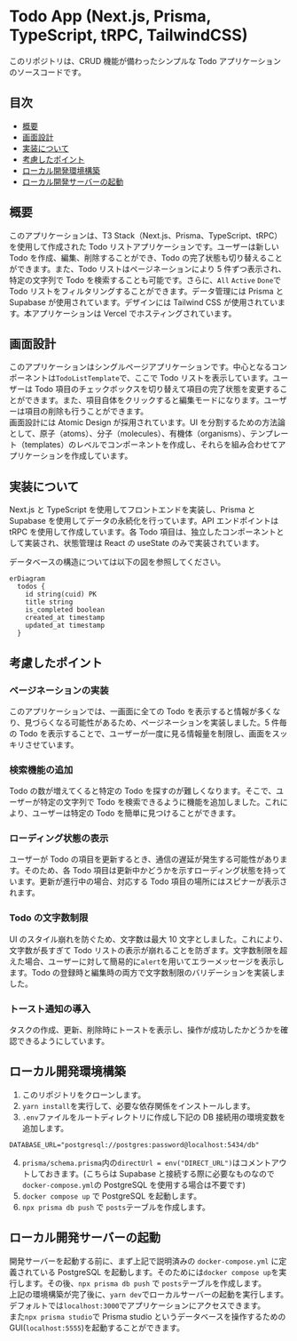 # Todo App (Next.js, Prisma, TypeScript, tRPC, TailwindCSS)

このリポジトリは、CRUD 機能が備わったシンプルな Todo アプリケーションのソースコードです。

## 目次

- [概要](#概要)
- [画面設計](#画面設計)
- [実装について](#実装について)
- [考慮したポイント](#考慮したポイント)
- [ローカル開発環境構築](#ローカル開発環境構築)
- [ローカル開発サーバーの起動](#ローカル開発サーバーの起動)

## 概要

このアプリケーションは、T3 Stack（Next.js、Prisma、TypeScript、tRPC）を使用して作成された Todo リストアプリケーションです。ユーザーは新しい Todo を作成、編集、削除することができ、Todo の完了状態も切り替えることができます。また、Todo リストはページネーションにより 5 件ずつ表示され、特定の文字列で Todo を検索することも可能です。さらに、`All` `Active` `Done`で Todo リストをフィルタリングすることができます。データ管理には Prisma と Supabase が使用されています。デザインには Tailwind CSS が使用されています。本アプリケーションは Vercel でホスティングされています。

## 画面設計

このアプリケーションはシングルページアプリケーションです。中心となるコンポーネントは`TodoListTemplate`で、ここで Todo リストを表示しています。ユーザーは Todo 項目のチェックボックスを切り替えて項目の完了状態を変更することができます。また、項目自体をクリックすると編集モードになります。ユーザーは項目の削除も行うことができます。  
画面設計には Atomic Design が採用されています。UI を分割するための方法論として、原子（atoms）、分子（molecules）、有機体（organisms）、テンプレート（templates）のレベルでコンポーネントを作成し、それらを組み合わせてアプリケーションを作成しています。

## 実装について

Next.js と TypeScript を使用してフロントエンドを実装し、Prisma と Supabase を使用してデータの永続化を行っています。API エンドポイントは tRPC を使用して作成しています。各 Todo 項目は、独立したコンポーネントとして実装され、状態管理は React の useState のみで実装されています。

データベースの構造については以下の図を参照してください。

```mermaid
erDiagram
  todos {
    id string(cuid) PK
    title string
    is_completed boolean
    created_at timestamp
    updated_at timestamp
  }
```

## 考慮したポイント

### ページネーションの実装

このアプリケーションでは、一画面に全ての Todo を表示すると情報が多くなり、見づらくなる可能性があるため、ページネーションを実装しました。5 件毎の Todo を表示することで、ユーザーが一度に見る情報量を制限し、画面をスッキリさせています。

### 検索機能の追加

Todo の数が増えてくると特定の Todo を探すのが難しくなります。そこで、ユーザーが特定の文字列で Todo を検索できるように機能を追加しました。これにより、ユーザーは特定の Todo を簡単に見つけることができます。

### ローディング状態の表示

ユーザーが Todo の項目を更新するとき、通信の遅延が発生する可能性があります。そのため、各 Todo 項目は更新中かどうかを示すローディング状態を持っています。更新が進行中の場合、対応する Todo 項目の場所にはスピナーが表示されます。

### Todo の文字数制限

UI のスタイル崩れを防ぐため、文字数は最大 10 文字としました。これにより、文字数が長すぎて Todo リストの表示が崩れることを防ぎます。文字数制限を超えた場合、ユーザーに対して簡易的に`alert`を用いてエラーメッセージを表示します。Todo の登録時と編集時の両方で文字数制限のバリデーションを実装しました。

### トースト通知の導入

タスクの作成、更新、削除時にトーストを表示し、操作が成功したかどうかを確認できるようにしています。

## ローカル開発環境構築

1. このリポジトリをクローンします。
2. `yarn install`を実行して、必要な依存関係をインストールします。
3. `.env`ファイルをルートディレクトリに作成し下記の DB 接続用の環境変数を追加します。

```
DATABASE_URL="postgresql://postgres:password@localhost:5434/db"
```

4. `prisma/schema.prisma`内の`directUrl = env("DIRECT_URL")`はコメントアウトしておきます。(こちらは Supabase と接続する際に必要なものなので`docker-compose.yml`の PostgreSQL を使用する場合は不要です)
5. `docker compose up` で PostgreSQL を起動します。
6. `npx prisma db push` で `posts`テーブルを作成します。

## ローカル開発サーバーの起動

開発サーバーを起動する前に、まず上記で説明済みの `docker-compose.yml` に定義されている PostgreSQL を起動します。そのためには`docker compose up`を実行します。その後、`npx prisma db push` で `posts`テーブルを作成します。  
上記の環境構築が完了後に、`yarn dev`でローカルサーバーの起動を実行します。デフォルトでは`localhost:3000`でアプリケーションにアクセスできます。  
また`npx prisma studio`で Prisma studio というデータベースを操作するための GUI(`localhost:5555`)を起動することができます。
